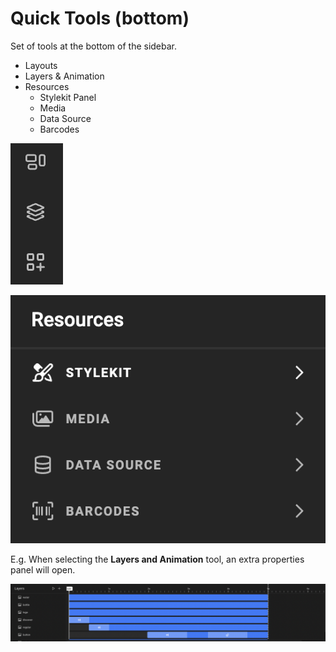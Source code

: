 # Quick Tools (bottom)

Set of tools at the bottom of the sidebar.

- Layouts
- Layers & Animation
- Resources
    - Stylekit Panel
    - Media
    - Data Source
    - Barcodes

![screenshotsmall](bottom-quicktools-ui.png)

![screenshot](resources-panel.png)

E.g. When selecting the **Layers and Animation** tool, an extra properties panel will open.

![appscreen](animation-timeline.png)